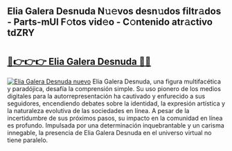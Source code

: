 ## Elia Galera Desnuda N𝚞𝚎vos desn𝚞dos filtr𝚊dos - Parts-mUl F𝚘tos vid𝚎o - C𝚘ntenido atr𝚊ctivo tdZRY

# <h2><a href="http://mb0zgf.tromn.icu/?c=Elia+Galera+Desnuda">🔗👉👉👉 Elia Galera Desnuda 🔗🔗</a></h2>

[![Elia Galera Desnuda nuevo](https://i.imgur.com/pEAQMta.gif)](http://mb0zgf.tromn.icu/?c=Elia+Galera+Desnuda)
Elia Galera Desnuda, una figura multifacética y paradójica, desafía la comprensión simple. Su uso pionero de los medios digitales para la autorrepresentación ha cautivado y enfurecido a sus seguidores, encendiendo debates sobre la identidad, la expresión artística y la naturaleza evolutiva de las sociedades en línea. A pesar de la incertidumbre de sus próximos pasos, su impacto en la comunidad en línea es profundo. Impulsada por una determinación inquebrantable y un carisma innegable, la presencia de Elia Galera Desnuda en el universo virtual no tiene paralelo.
